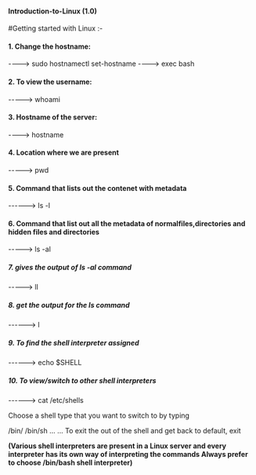 #### **Introduction-to-Linux (1.0)** ######

#Getting started with Linux :-

#### 1. **Change the hostname**:
  ----> sudo hostnamectl set-hostname <your hostname>
  ----> exec bash 

#### 2. **To view the username**:
  -----> whoami

#### 3. **Hostname of the server**:
 ----> hostname 

#### 4. **Location where we are present** 
-----> pwd

#### 5. **Command that lists out the contenet with metadata**
------> ls -l

#### 6. Command that list out all the metadata of normalfiles,directories and hidden files and directories
-----> ls -al

##### 7. gives the output of ls -al command 
-----> ll

##### 8. get the output for the ls command 
------> l

##### 9. To find the shell interpreter assigned
------> echo $SHELL

##### 10. To view/switch to other shell interpreters
------> cat /etc/shells

Choose a shell type that you want to switch to by typing 

/bin/<shelltype>
/bin/sh 
...
...
To exit the out of the shell and get back to default, exit

**(Various shell interpreters are present in a Linux server and every interpreter has its own way of interpreting the commands Always prefer to choose /bin/bash shell interpreter)**
